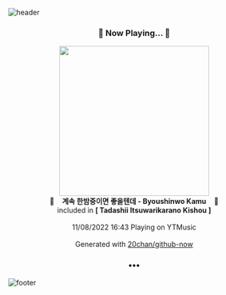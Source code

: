![header](https://capsule-render.vercel.app/api?type=wave&height=170&section=header&text=Hi.%20I'm%20SHIFT&fontColor=090707&fontAlignX=45&fontAlignY=65&fontSize=100)

<h3 align="center">🎵 Now Playing... 🎵</h3>
<p align="center">
  <a href="https://music.youtube.com/watch?v=0ad7f0H5wmY">
    <img width="300" src="https://lh3.googleusercontent.com/rkaQdSxDy4CSl096l7IjSKUPX_qFMmwxaf4DD7rt3k-sRV_XsSPUVUKa4LEP9N5PbiuruLJblOcnlTE">
  </a>
  <br>
  🎵&nbsp&nbsp&nbsp <b>계속 한밤중이면 좋을텐데 - Byoushinwo Kamu</b> &nbsp&nbsp&nbsp🎵
  <br>
  included in <b>[ Tadashii Itsuwarikarano Kishou ]</b>
  
  <br />
  <br />
  11/08/2022 16:43 Playing on YTMusic
  <br />
  <br />
  Generated with <a href="https://github.com/20chan/github-now">20chan/github-now</a>
</p>

<h3 align="center">•••</h3>

![footer](https://capsule-render.vercel.app/api?type=wave&height=150&section=footer)
